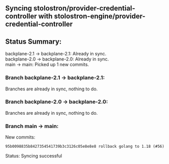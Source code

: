 ## Syncing stolostron/provider-credential-controller with stolostron-engine/provider-credential-controller

## Status Summary:

backplane-2.1 -> backplane-2.1: Already in sync.  
backplane-2.0 -> backplane-2.0: Already in sync.  
main -> main: Picked up 1 new commits.  

### Branch backplane-2.1 -> backplane-2.1:

Branches are already in sync, nothing to do.

### Branch backplane-2.0 -> backplane-2.0:

Branches are already in sync, nothing to do.

### Branch main -> main:

New commits:

```
95b0098835b8427354541739b3c3126c05e8e8e8 rollback golang to 1.18 (#56)
```

Status: Syncing successful
